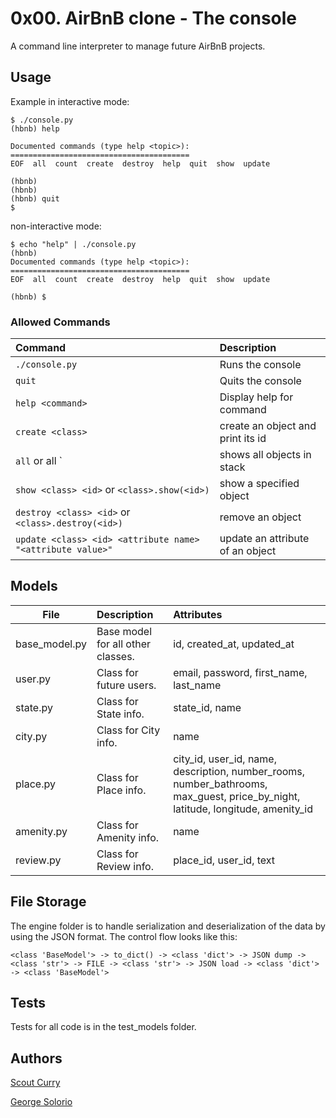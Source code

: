 # 0x00. AirBnB clone - The console

A command line interpreter to manage future AirBnB projects.

## Usage

Example in interactive mode:
```
$ ./console.py
(hbnb) help

Documented commands (type help <topic>):
========================================
EOF  all  count  create  destroy  help  quit  show  update

(hbnb) 
(hbnb) 
(hbnb) quit
$
```
non-interactive mode:
```
$ echo "help" | ./console.py
(hbnb)
Documented commands (type help <topic>):
========================================
EOF  all  count  create  destroy  help  quit  show  update

(hbnb) $

```

### Allowed Commands
| Command                                                      | Description                             |
|:------------------------------------------------------------ |:--------------------------------------- |
| `./console.py`                                               | Runs the console                        |
| `quit`                                                       | Quits the console                       |
| `help <command>`                                             | Display help for command                |
| `create <class>`                                             | create an object and print its id       |
| `all` or all <class>`                                        | shows all objects in stack              |
| `show <class> <id>` or `<class>.show(<id>)`                  | show a specified object                 |
| `destroy <class> <id>` or `<class>.destroy(<id>)`            | remove an object                        |
| `update <class> <id> <attribute name> "<attribute value>"`   | update an attribute of an object        |
      
## Models
| File          | Description                       | Attributes                            |
| ------------- |:--------------------------------- |:------------------------------------- |
| base_model.py | Base model for all other classes. | id, created_at, updated_at            |
| user.py       | Class for future users.           | email, password, first_name, last_name|
| state.py      | Class for State info.             | state_id, name                        |
| city.py       | Class for City info.              | name                                  |
| place.py      | Class for Place info.             | city_id, user_id, name, description, number_rooms, number_bathrooms, max_guest, price_by_night, latitude, longitude, amenity_id |
| amenity.py    | Class for Amenity info.           | name                                  |
| review.py     | Class for Review info.            | place_id, user_id, text               |

## File Storage

The engine folder is to handle serialization and deserialization of the data by using the JSON format. The control flow looks like this:

`<class 'BaseModel'> -> to_dict() -> <class 'dict'> -> JSON dump -> <class 'str'> -> FILE -> <class 'str'> -> JSON load -> <class 'dict'> -> <class 'BaseModel'>`

## Tests

Tests for all code is in the test_models folder.

## Authors

[Scout Curry](https://github.com/scurry222)

[George Solorio](https://github.com/GeorgeSolorio)
